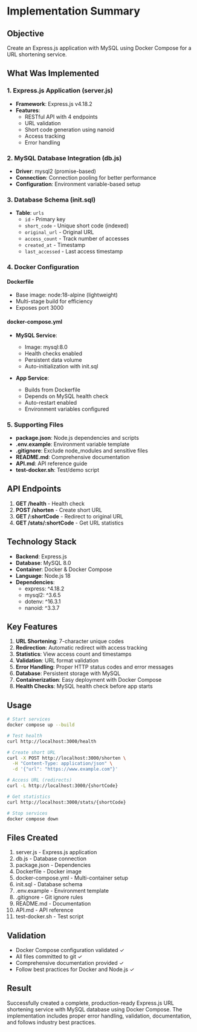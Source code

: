 # Implementation Summary

## Objective
Create an Express.js application with MySQL using Docker Compose for a URL shortening service.

## What Was Implemented

### 1. Express.js Application (server.js)
- **Framework**: Express.js v4.18.2
- **Features**:
  - RESTful API with 4 endpoints
  - URL validation
  - Short code generation using nanoid
  - Access tracking
  - Error handling

### 2. MySQL Database Integration (db.js)
- **Driver**: mysql2 (promise-based)
- **Connection**: Connection pooling for better performance
- **Configuration**: Environment variable-based setup

### 3. Database Schema (init.sql)
- **Table**: `urls`
  - `id` - Primary key
  - `short_code` - Unique short code (indexed)
  - `original_url` - Original URL
  - `access_count` - Track number of accesses
  - `created_at` - Timestamp
  - `last_accessed` - Last access timestamp

### 4. Docker Configuration

#### Dockerfile
- Base image: node:18-alpine (lightweight)
- Multi-stage build for efficiency
- Exposes port 3000

#### docker-compose.yml
- **MySQL Service**:
  - Image: mysql:8.0
  - Health checks enabled
  - Persistent data volume
  - Auto-initialization with init.sql
  
- **App Service**:
  - Builds from Dockerfile
  - Depends on MySQL health check
  - Auto-restart enabled
  - Environment variables configured

### 5. Supporting Files
- **package.json**: Node.js dependencies and scripts
- **.env.example**: Environment variable template
- **.gitignore**: Exclude node_modules and sensitive files
- **README.md**: Comprehensive documentation
- **API.md**: API reference guide
- **test-docker.sh**: Test/demo script

## API Endpoints

1. **GET /health** - Health check
2. **POST /shorten** - Create short URL
3. **GET /:shortCode** - Redirect to original URL
4. **GET /stats/:shortCode** - Get URL statistics

## Technology Stack

- **Backend**: Express.js
- **Database**: MySQL 8.0
- **Container**: Docker & Docker Compose
- **Language**: Node.js 18
- **Dependencies**:
  - express: ^4.18.2
  - mysql2: ^3.6.5
  - dotenv: ^16.3.1
  - nanoid: ^3.3.7

## Key Features

1. **URL Shortening**: 7-character unique codes
2. **Redirection**: Automatic redirect with access tracking
3. **Statistics**: View access count and timestamps
4. **Validation**: URL format validation
5. **Error Handling**: Proper HTTP status codes and error messages
6. **Database**: Persistent storage with MySQL
7. **Containerization**: Easy deployment with Docker Compose
8. **Health Checks**: MySQL health check before app starts

## Usage

```bash
# Start services
docker compose up --build

# Test health
curl http://localhost:3000/health

# Create short URL
curl -X POST http://localhost:3000/shorten \
  -H "Content-Type: application/json" \
  -d '{"url": "https://www.example.com"}'

# Access URL (redirects)
curl -L http://localhost:3000/{shortCode}

# Get statistics
curl http://localhost:3000/stats/{shortCode}

# Stop services
docker compose down
```

## Files Created

1. server.js - Express.js application
2. db.js - Database connection
3. package.json - Dependencies
4. Dockerfile - Docker image
5. docker-compose.yml - Multi-container setup
6. init.sql - Database schema
7. .env.example - Environment template
8. .gitignore - Git ignore rules
9. README.md - Documentation
10. API.md - API reference
11. test-docker.sh - Test script

## Validation

- Docker Compose configuration validated ✓
- All files committed to git ✓
- Comprehensive documentation provided ✓
- Follow best practices for Docker and Node.js ✓

## Result

Successfully created a complete, production-ready Express.js URL shortening service with MySQL database using Docker Compose. The implementation includes proper error handling, validation, documentation, and follows industry best practices.

